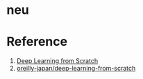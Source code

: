 # neu

# Reference

 1. [Deep Learning from Scratch](https://www.oreilly.com/library/view/deep-learning-from/9781492041405/)
 2. [oreilly-japan/deep-learning-from-scratch](https://github.com/oreilly-japan/deep-learning-from-scratch)
